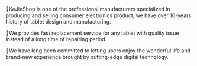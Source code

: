 📣KeJieShop is one of the professional manufacturers specialized in producing and selling consumer electronics product, we have over 10-years history of tablet design and manufacturing.

📣We provides fast replacement service for any tablet with quality issue instead of a long time of repairing period.

📣We have long been committed to letting users enjoy the wonderful life and brand-new experience brought by cutting-edge digital technology.
